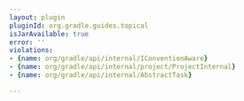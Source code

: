 ```yaml
---
layout: plugin
pluginId: org.gradle.guides.topical
isJarAvailable: true
error: ''
violations:
- {name: org/gradle/api/internal/IConventionAware}
- {name: org/gradle/api/internal/project/ProjectInternal}
- {name: org/gradle/api/internal/AbstractTask}

---
```

